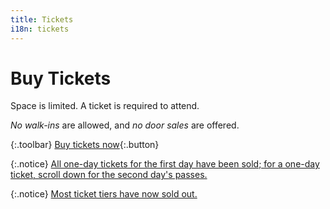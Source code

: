 ```yaml
---
title: Tickets
i18n: tickets
---
```


# Buy Tickets

Space is limited. A ticket is required to attend.

*No walk-ins* are allowed, and *no door sales* are offered.

{:.toolbar}
[Buy tickets now](https://www.artful.ly/store/events/19216){:.button}

{:.notice}
<ins datetime="2019-12-06T13:00:00-0500" data-datetime-display="December 6, 2019 at 1:00 PM">All one-day tickets for the first day have been sold; for a one-day ticket, scroll down for the second day's passes.</ins>

{:.notice}
<ins datetime="2019-12-03T21:00:00-0500" data-datetime-display="December 3, 2019 at 9:00 PM">Most ticket tiers have now sold out.</ins>

